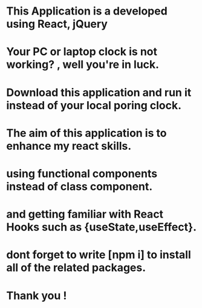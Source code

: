 # This Application is a developed using React, jQuery

# Your PC or laptop clock is not working? , well you're in luck.
# Download this application and run it instead of your local poring clock.

# The aim of this application is to enhance my react skills.
# using functional components instead of class component.
# and getting familiar with React Hooks such as {useState,useEffect}.
# dont forget to write [npm i] to install all of the related packages.
# Thank you !
